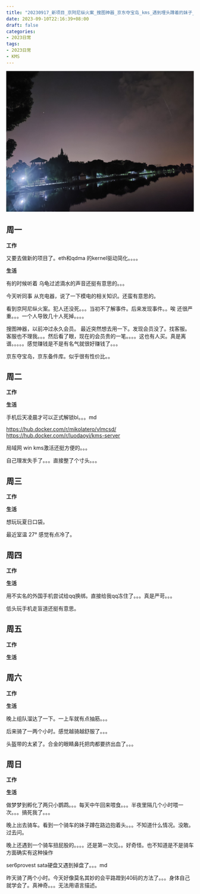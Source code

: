 ```yaml
---
title: "20230917_新项目_京阿尼纵火案_搜图神器_京东夺宝岛_kms_遇到埋头蹲着的妹子_平路40码"
date: 2023-09-10T22:16:39+08:00
draft: false
categories:
- 2023日常
tags:
- 2023日常
- KMS
---
```


![石湖景区](https://raw.githubusercontent.com/nianyisi/20220717/main/2023/09/IMG_20230916_223228.jpg)


## 周一

**工作**

又要去做新的项目了。eth和qdma 的kernel驱动简化。。。。

**生活**

有的时候听着 乌龟过滤滴水的声音还挺有意思的。。。


今天听同事 从充电器，说了一下模电的相关知识。还蛮有意思的。

看到京阿尼纵火案。犯人还没死。。。当初不了解事件。后来发现事件。。唉 还很严重。。。一个人导致几十人死掉。。。。


搜图神器，以前冲过永久会员。 最近突然想去用一下。发现会员没了。找客服。客服也不理我。。。然后看了眼，现在的会员贵的一笔。。。。这也有人买。真是离谱。。。。。感觉赚钱是不是有名气就很好赚钱了。。。

京东夺宝岛，京东备件库。似乎很有性价比。。




## 周二

**工作**



**生活**

手机后天凌晨才可以正式解锁bl。。。md

https://hub.docker.com/r/mikolatero/vlmcsd/
https://hub.docker.com/r/luodaoyi/kms-server

局域网 win kms激活还挺方便的。。。

自己理发失手了。。。直接整了个寸头。。。

## 周三


**工作**



**生活**

想玩玩夏日口袋。

最近室温 27° 感觉有点冷了。

## 周四


**工作**



**生活**

用不实名的外国手机尝试给qq换绑。直接给我qq冻住了。。。真是严苛。。。

低头玩手机走盲道还挺有意思。

## 周五


**工作**



**生活**


## 周六


**工作**



**生活**

晚上组队溜达了一下。一上车就有点抽筋。。。

后来骑了一两个小时。感觉越骑越舒服了。。。

头盔带的太紧了。合金的眼睛鼻托把肉都要挤出血了。。。

## 周日


**工作**



**生活**


做梦梦到孵化了两只小鹦鹉。。。每天中午回来喂食。。。半夜里隔几个小时喂一次。。。搞死我了。。。

晚上出去骑车。看到一个骑车的妹子蹲在路边抱着头。。。不知道什么情况。没敢。过去问。

晚上还遇到一个骑车扭屁股的。。。。还是第一次见。。好奇怪。也不知道是不是骑车方面确实有这种操作


ser6provest sata硬盘又遇到掉盘了。。。md

昨天骑了两个小时。今天好像莫名其妙的会平路蹬到40码的方法了。。。身体自己就学会了。真神奇。。。无法用语言描述。

